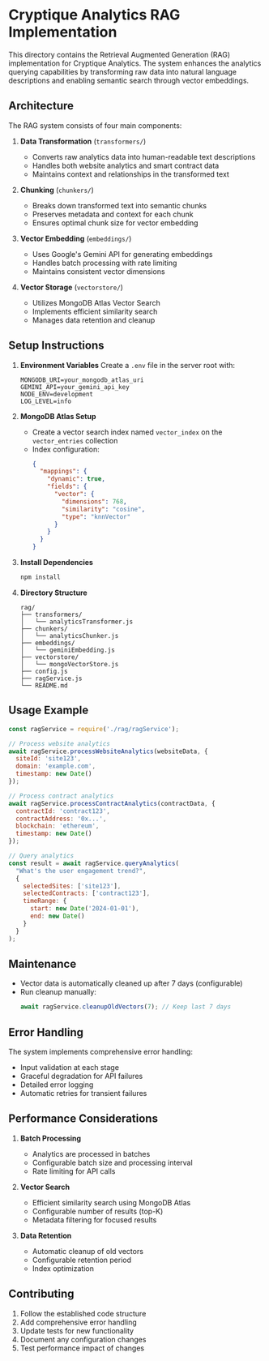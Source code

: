 # Cryptique Analytics RAG Implementation

This directory contains the Retrieval Augmented Generation (RAG) implementation for Cryptique Analytics. The system enhances the analytics querying capabilities by transforming raw data into natural language descriptions and enabling semantic search through vector embeddings.

## Architecture

The RAG system consists of four main components:

1. **Data Transformation** (`transformers/`)
   - Converts raw analytics data into human-readable text descriptions
   - Handles both website analytics and smart contract data
   - Maintains context and relationships in the transformed text

2. **Chunking** (`chunkers/`)
   - Breaks down transformed text into semantic chunks
   - Preserves metadata and context for each chunk
   - Ensures optimal chunk size for vector embedding

3. **Vector Embedding** (`embeddings/`)
   - Uses Google's Gemini API for generating embeddings
   - Handles batch processing with rate limiting
   - Maintains consistent vector dimensions

4. **Vector Storage** (`vectorstore/`)
   - Utilizes MongoDB Atlas Vector Search
   - Implements efficient similarity search
   - Manages data retention and cleanup

## Setup Instructions

1. **Environment Variables**
   Create a `.env` file in the server root with:
   ```
   MONGODB_URI=your_mongodb_atlas_uri
   GEMINI_API=your_gemini_api_key
   NODE_ENV=development
   LOG_LEVEL=info
   ```

2. **MongoDB Atlas Setup**
   - Create a vector search index named `vector_index` on the `vector_entries` collection
   - Index configuration:
     ```json
     {
       "mappings": {
         "dynamic": true,
         "fields": {
           "vector": {
             "dimensions": 768,
             "similarity": "cosine",
             "type": "knnVector"
           }
         }
       }
     }
     ```

3. **Install Dependencies**
   ```bash
   npm install
   ```

4. **Directory Structure**
   ```
   rag/
   ├── transformers/
   │   └── analyticsTransformer.js
   ├── chunkers/
   │   └── analyticsChunker.js
   ├── embeddings/
   │   └── geminiEmbedding.js
   ├── vectorstore/
   │   └── mongoVectorStore.js
   ├── config.js
   ├── ragService.js
   └── README.md
   ```

## Usage Example

```javascript
const ragService = require('./rag/ragService');

// Process website analytics
await ragService.processWebsiteAnalytics(websiteData, {
  siteId: 'site123',
  domain: 'example.com',
  timestamp: new Date()
});

// Process contract analytics
await ragService.processContractAnalytics(contractData, {
  contractId: 'contract123',
  contractAddress: '0x...',
  blockchain: 'ethereum',
  timestamp: new Date()
});

// Query analytics
const result = await ragService.queryAnalytics(
  "What's the user engagement trend?",
  {
    selectedSites: ['site123'],
    selectedContracts: ['contract123'],
    timeRange: {
      start: new Date('2024-01-01'),
      end: new Date()
    }
  }
);
```

## Maintenance

- Vector data is automatically cleaned up after 7 days (configurable)
- Run cleanup manually:
  ```javascript
  await ragService.cleanupOldVectors(7); // Keep last 7 days
  ```

## Error Handling

The system implements comprehensive error handling:
- Input validation at each stage
- Graceful degradation for API failures
- Detailed error logging
- Automatic retries for transient failures

## Performance Considerations

1. **Batch Processing**
   - Analytics are processed in batches
   - Configurable batch size and processing interval
   - Rate limiting for API calls

2. **Vector Search**
   - Efficient similarity search using MongoDB Atlas
   - Configurable number of results (top-K)
   - Metadata filtering for focused results

3. **Data Retention**
   - Automatic cleanup of old vectors
   - Configurable retention period
   - Index optimization

## Contributing

1. Follow the established code structure
2. Add comprehensive error handling
3. Update tests for new functionality
4. Document any configuration changes
5. Test performance impact of changes 